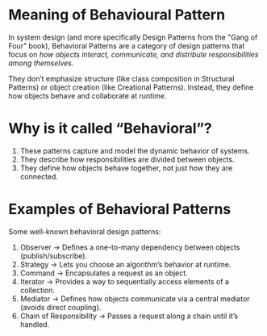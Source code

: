 # Meaning of Behavioural Pattern
In system design (and more specifically Design Patterns from the "Gang of Four" book),
Behavioral Patterns are a category of design patterns that focus on *how objects interact, communicate, and distribute responsibilities among themselves.*

They don’t emphasize structure (like class composition in Structural Patterns) or object creation (like Creational Patterns).
Instead, they define how objects behave and collaborate at runtime.

# Why is it called “Behavioral”?
1. These patterns capture and model the dynamic behavior of systems.
2. They describe how responsibilities are divided between objects.
3. They define how objects behave together, not just how they are connected.

# Examples of Behavioral Patterns
Some well-known behavioral design patterns:
1. Observer → Defines a one-to-many dependency between objects (publish/subscribe).
2. Strategy → Lets you choose an algorithm’s behavior at runtime.
3. Command → Encapsulates a request as an object.
4. Iterator → Provides a way to sequentially access elements of a collection.
5. Mediator → Defines how objects communicate via a central mediator (avoids direct coupling).
6. Chain of Responsibility → Passes a request along a chain until it’s handled.